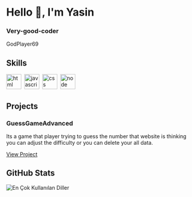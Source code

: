 # Hello 👋, I'm Yasin
### Very-good-coder

GodPlayer69

## Skills

<p align="left">
<img src="https://cdn.jsdelivr.net/gh/devicons/devicon/icons/html5/html5-original.svg" alt="html" width="40" height="40"/>&nbsp;
<img src="https://cdn.jsdelivr.net/gh/devicons/devicon/icons/javascript/javascript-original.svg" alt="javascript" width="40" height="40"/>&nbsp;
<img src="https://cdn.jsdelivr.net/gh/devicons/devicon/icons/css3/css3-original.svg" alt="css" width="40" height="40"/>&nbsp;
<img src="https://cdn.jsdelivr.net/gh/devicons/devicon/icons/nodejs/nodejs-original.svg" alt="node" width="40" height="40"/>&nbsp;
</p>

## Projects

### GuessGameAdvanced

Its a game that player trying to guess the number that website is thinking you can adjust the difficulty or you can delete your all data.

[View Project](https://github.com/GodPlayer69/GuessGameAdvanced)

## GitHub Stats

<img src="https://github-readme-stats.vercel.app/api/top-langs/?username=GodPlayer69&layout=compact&theme=tokyonight" alt="En Çok Kullanılan Diller" />

